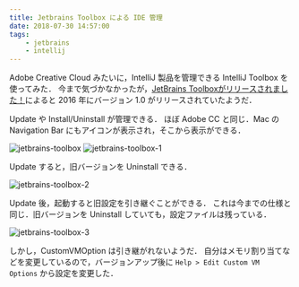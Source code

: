 ```yaml
---
title: Jetbrains Toolbox による IDE 管理
date: 2018-07-30 14:57:00
tags:
	- jetbrains
	- intellij
---
```


Adobe Creative Cloud みたいに，IntelliJ 製品を管理できる IntelliJ Toolbox を使ってみた．
今まで気づかなかったが，[JetBrains Toolboxがリリースされました！](https://blog.jetbrains.com/jp/2016/10/20/670)によると 2016 年にバージョン 1.0 がリリースされていたようだ．

Update や Install/Uninstall が管理できる．
ほぼ Adobe CC と同じ．Mac の Navigation Bar にもアイコンが表示され，そこから表示ができる．

![jetbrains-toolbox](jetbrains-toolbox.png 'jetbrains-toolbox')
![jetbrains-toolbox-1](jetbrains-toolbox-1.png 'jetbrains-toolbox-1')

Update すると，旧バージョンを Uninstall できる．

![jetbrains-toolbox-2](jetbrains-toolbox-2.png 'jetbrains-toolbox-2')

Update 後，起動すると旧設定を引き継ぐことができる．
これは今までの仕様と同じ．旧バージョンを Uninstall していても，設定ファイルは残っている．

![jetbrains-toolbox-3](jetbrains-toolbox-3.png 'jetbrains-toolbox-3')

しかし，CustomVMOption は引き継がれないようだ．
自分はメモリ割り当てなどを変更しているので，バージョンアップ後に `Help > Edit Custom VM Options` から設定を変更した．

